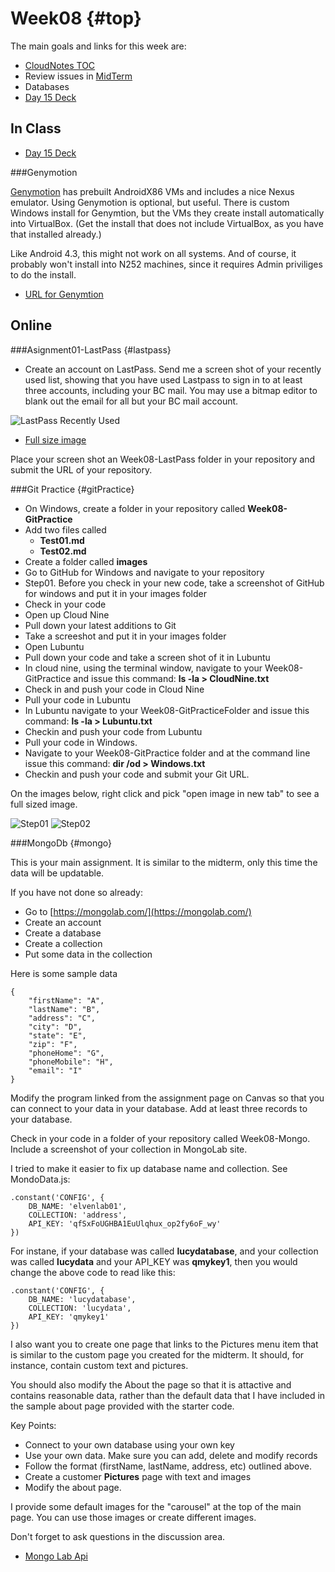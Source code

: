 Week08 {#top}
======

The main goals and links for this week are:

- [CloudNotes TOC](../CloudNotes.html)
- Review issues in [MidTerm](Week07.html#midterm-part-i)
- Databases 
- [Day 15 Deck](http://bit.ly/16ZBljB)

In Class
--------

- [Day 15 Deck](http://bit.ly/16ZBljB)


###Genymotion

[Genymotion](http://www.genymotion.com/) has prebuilt AndroidX86 VMs 
and includes a nice Nexus emulator. Using Genymotion is optional, 
but useful. There is custom Windows install for Genymtion, but the 
VMs they create install automatically into VirtualBox. (Get the install
that does not include VirtualBox, as you have that installed already.)

Like Android 4.3, this might not work on all systems. And of course,
it probably won't install into N252 machines, since it requires 
Admin priviliges to do the install.

- [URL for Genymtion](http://www.genymotion.com/)


Online
------

###Asignment01-LastPass {#lastpass}

- Create an account on LastPass. Send me a screen shot of your 
recently used list, showing that you have used Lastpass to sign
in to at least three accounts, including your BC mail. You may 
use a bitmap editor to blank out the email for all but your BC
mail account.

![LastPass Recently Used](../Images/LastPass01.png)

- [Full size image](../Images/LastPass01.png)

Place your screen shot an Week08-LastPass folder in your repository
and submit the URL of your repository.

###Git Practice {#gitPractice}

- On Windows, create a folder in your repository called **Week08-GitPractice**
- Add two files called
	- **Test01.md**
	- **Test02.md**
- Create a folder called **images**
- Go to GitHub for Windows and navigate to your repository
- Step01. Before you check in your new code, take a screenshot of 
GitHub for windows and put it in your images folder
- Check in your code
- Open up Cloud Nine
- Pull down your latest additions to Git
- Take a screeshot and put it in your images folder
- Open Lubuntu
- Pull down your code and take a screen shot of it in Lubuntu
- In cloud nine, using the terminal window, navigate to your 
Week08-GitPractice and issue this command: **ls -la > CloudNine.txt**
- Check in and push your code in Cloud Nine
- Pull your code in Lubuntu
- In Lubuntu navigate to your Week08-GitPracticeFolder and issue this
command: **ls -la > Lubuntu.txt**
- Checkin and push your code from Lubuntu
- Pull your code in Windows.
- Navigate to your Week08-GitPractice folder and at the command
line issue this command: **dir /od > Windows.txt**
- Checkin and push your code and submit your Git URL.

On the images below, right click and pick "open image in new tab" to see
a full sized image.

![Step01](../Images/GitPractice01.png)
![Step02](../Images/GitPractice02.png)

###MongoDb {#mongo}

This is your main assignment. It is similar to the midterm, only
this time the data will be updatable. 

If you have not done so already:

- Go to [https://mongolab.com/](https://mongolab.com/)
- Create an account
- Create a database
- Create a collection
- Put some data in the collection

Here is some sample data

```
{
    "firstName": "A",
    "lastName": "B",
    "address": "C",
    "city": "D",
    "state": "E",
    "zip": "F",
    "phoneHome": "G",
    "phoneMobile": "H",
    "email": "I"
}
```

Modify the program linked from the assignment page on Canvas so
that you can connect to your data in your database. Add at least
three records to your database. 

Check in your code in a folder of your repository called Week08-Mongo.
Include a screenshot of your collection in MongoLab site.

I tried to make it easier to fix up database name and collection. See
MondoData.js:

```
.constant('CONFIG', {
    DB_NAME: 'elvenlab01',
    COLLECTION: 'address',
    API_KEY: 'qfSxFoUGHBA1EuUlqhux_op2fy6oF_wy'
})
```

For instane, if your database was called **lucydatabase**, and your
collection was called **lucydata** and your API_KEY was **qmykey1**, then you
would change the above code to read like this:

```
.constant('CONFIG', {
    DB_NAME: 'lucydatabase',
    COLLECTION: 'lucydata',
    API_KEY: 'qmykey1'
})
```

I also want you to create one page that links to the Pictures menu
item that is similar to the custom page you created for the midterm.
It should, for instance, contain custom text and pictures. 

You should also modify the About the page so that it is attactive
and contains reasonable data, rather than the default data that I
have included in the sample about page provided with the starter
code.

Key Points:

- Connect to your own database using your own key
- Use your own data. Make sure you can add, delete and modify records
- Follow the format (firstName, lastName, address, etc) outlined
above.
- Create a customer **Pictures** page with text and images
- Modify the about page.

I provide some default images for the "carousel" at the top of the
main page. You can use those images or create different images.

Don't forget to ask questions in the discussion area.

- [Mongo Lab Api](https://support.mongolab.com/entries/20433053-Is-there-a-REST-API-for-MongoDB-)
